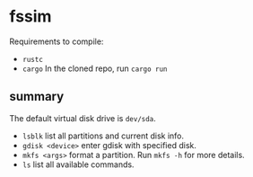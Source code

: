 # fssim
Requirements to compile:
- `rustc`
- `cargo` 
In the cloned repo, run `cargo run`
## summary
The default virtual disk drive is `dev/sda`.
- `lsblk` list all partitions and current disk info.
- `gdisk <device>` enter gdisk with specified disk.
- `mkfs <args>` format a partition. Run `mkfs -h` for more details.
- `ls` list all available commands.
